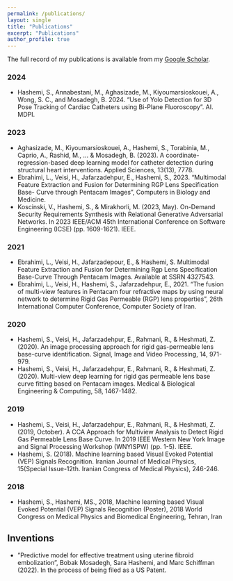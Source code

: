 ```yaml
---
permalink: /publications/
layout: single
title: "Publications"
excerpt: "Publications"
author_profile: true
---
```


The full record of my publications is available from my [Google Scholar](https://scholar.google.com/citations?hl=en&user=Cah7O2oAAAAJ&view_op=list_works&authuser=2&sortby=pubdate). 

### 2024
- Hashemi, S., Annabestani, M., Aghasizade, M., Kiyoumarsioskouei, A., Wong, S. C., and Mosadegh, B. 2024. “Use of Yolo Detection for 3D Pose Tracking of Cardiac Catheters using Bi-Plane Fluoroscopy”. AI. MDPI.

### 2023
- Aghasizade, M., Kiyoumarsioskouei, A., Hashemi, S., Torabinia, M., Caprio, A., Rashid, M., ... & Mosadegh, B. (2023). A coordinate-regression-based deep learning model for catheter detection during structural heart interventions. Applied Sciences, 13(13), 7778.
- Ebrahimi, L., Veisi, H., Jafarzadehpur, E., Hashemi, S., 2023. “Multimodal Feature Extraction and Fusion for Determining RGP Lens Specification Base- Curve through Pentacam Images”, Computers in Biology and Medicine.
- Koscinski, V., Hashemi, S., & Mirakhorli, M. (2023, May). On-Demand Security Requirements Synthesis with Relational Generative Adversarial Networks. In 2023 IEEE/ACM 45th International Conference on Software Engineering (ICSE) (pp. 1609-1621). IEEE.

### 2021
- Ebrahimi, L., Veisi, H., Jafarzadepour, E., & Hashemi, S. Multimodal Feature Extraction and Fusion for Determining Rgp Lens Specification Base-Curve Through Pentacam Images. Available at SSRN 4327543.
- Ebrahimi, L., Veisi, H., Hashemi, S., Jafarzadehpur, E., 2021. “The fusion of multi-view features in Pentacam four refractive maps by using neural network to determine Rigid Gas Permeable (RGP) lens properties”, 26th International Computer Conference, Computer Society of Iran.

### 2020
- Hashemi, S., Veisi, H., Jafarzadehpur, E., Rahmani, R., & Heshmati, Z. (2020). An image processing approach for rigid gas-permeable lens base-curve identification. Signal, Image and Video Processing, 14, 971-979.
- Hashemi, S., Veisi, H., Jafarzadehpur, E., Rahmani, R., & Heshmati, Z. (2020). Multi-view deep learning for rigid gas permeable lens base curve fitting based on Pentacam images. Medical & Biological Engineering & Computing, 58, 1467-1482.

### 2019
- Hashemi, S., Veisi, H., Jafarzadehpur, E., Rahmani, R., & Heshmati, Z. (2019, October). A CCA Approach for Multiview Analysis to Detect Rigid Gas Permeable Lens Base Curve. In 2019 IEEE Western New York Image and Signal Processing Workshop (WNYISPW) (pp. 1-5). IEEE.
- Hashemi, S. (2018). Machine learning based Visual Evoked Potential (VEP) Signals Recognition. Iranian Journal of Medical Physics, 15(Special Issue-12th. Iranian Congress of Medical Physics), 246-246.

### 2018
- Hashemi, S., Hashemi, MS., 2018, Machine learning based Visual Evoked Potential (VEP) Signals Recognition (Poster), 2018 World Congress on Medical Physics and Biomedical Engineering, Tehran, Iran
  
## Inventions
- ”Predictive model for effective treatment using uterine fibroid embolization”, Bobak Mosadegh, Sara Hashemi, and Marc Schiffman (2022). In the process of being filed as a US Patent.
